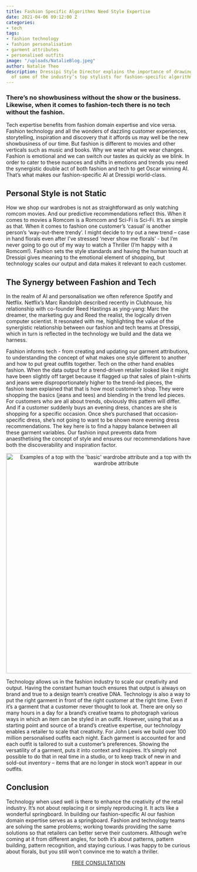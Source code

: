 ```yaml
---
title: Fashion Specific Algorithms Need Style Expertise
date: 2021-04-06 09:12:00 Z
categories:
- tech
tags:
- fashion technology
- fashion personalisation
- garment attributes
- personalised outfits
image: "/uploads/NatalieBlog.jpeg"
author: Natalie Theo
description: Dressipi Style Director explains the importance of drawing on the expertise
  of some of the industry’s top stylists for fashion-specific algorithms.
---
```


### There’s no showbusiness without the show or the business. Likewise, when it comes to fashion-tech there is no tech without the fashion. 

Tech expertise benefits from fashion domain expertise and vice versa. Fashion technology and all the wonders of dazzling customer experiences, storytelling, inspiration and discovery that it affords us may well be the new showbusiness of our time. But fashion is different to movies and other verticals such as music and books. Why we wear what we wear changes. Fashion is emotional and we can switch our tastes as quickly as we blink. In order to cater to these nuances and shifts in emotions and trends you need the synergistic double act of both fashion and tech to get Oscar winning AI. That’s what makes our fashion-specific AI at Dressipi world-class.

## Personal Style is not Static

How we shop our wardrobes is not as straightforward as only watching romcom movies. And our predictive recommendations reflect this. When it comes to movies a Romcom is a Romcom and Sci-Fi is Sci-Fi. It’s as simple as that. When it comes to fashion one customer’s ‘casual’ is another person’s ‘way-out-there trendy’. I might decide to try out a new trend – case in hand florals even after I’ve stressed ‘never show me florals’ -  but I’m never going to go out of my way to watch a Thriller (I’m happy with a Romcom!). Fashion sets the style standards and having the human touch at Dressipi gives meaning to the emotional element of shopping, but technology scales our output and data makes it relevant to each customer.

## The Synergy between Fashion and Tech

In the realm of AI and personalisation we often reference Spotify and Netflix. Netflix’s Marc Randolph described recently in Clubhouse, his relationship with co-founder Reed Hastings as ying-yang: Marc the dreamer, the marketing guy and Reed the realist, the logically driven computer scientist. It resonated with me, highlighting the value of the synergistic relationship between our fashion and tech teams at Dressipi, which in turn is reflected in the technology we build and the data we harness.

Fashion informs tech - from creating and updating our garment attributions, to understanding the concept of what makes one style different to another and how to put great outfits together. Tech on the other hand enables fashion. When the data output for a trend-driven retailer looked like it might have been slightly off target because it flagged up that sales of plain t-shirts and jeans were disproportionately higher to the trend-led pieces, the fashion team explained that that is how most customer’s shop. They were shopping the basics (jeans and tees) and blending in the trend led pieces. For customers who are all about trends, obviously this pattern will differ. And if a customer suddenly buys an evening dress, chances are she is shopping for a specific occasion. Once she’s purchased that occasion-specific dress, she’s not going to want to be shown more evening dress recommendations. The key here is to find a happy balance between all these garment variables. Our fashion input prevents data from anaesthetising the concept of style and ensures our recommendations have both the discoverability and inspiration factor.

<p style="text-align:center"><img style="margin-left: 0px; width: 600px;" alt="Examples of a top with the 'basic' wardrobe attribute and a top with the 'highlight' wardrobe attribute" src="/uploads/NatalieWFD2.JPG"/></p>

Technology allows us in the fashion industry to scale our creativity and output. Having the constant human touch ensures that output is always on brand and true to a design team’s creative DNA. Technology is also a way to put the right garment in front of the right customer at the right time. Even if it’s a garment that a customer never thought to look at. There are only so many hours in a day for a brand’s creative teams to photograph various ways in which an item can be styled in an outfit. However, using that as a starting point and source of a brand’s creative expertise, our technology enables a retailer to scale that creativity. For John Lewis we build over 100 million personalised outfits each night. Each garment is accounted for and each outfit is tailored to suit a customer’s preferences. Showing the versatility of a garment, puts it into context and inspires. It’s simply not possible to do that in real time in a studio, or to keep track of new in and sold-out inventory – items that are no longer in stock won’t appear in our outfits.

## Conclusion

Technology when used well is there to enhance the creativity of the retail industry. It’s not about replacing it or simply reproducing it. It acts like a wonderful springboard. In building our fashion-specific AI our fashion domain expertise serves as a springboard. Fashion and technology teams are solving the same problems; working towards providing the same solutions so that retailers can better serve their customers. Although we’re coming at it from different angles, for both it’s about patterns, pattern building, pattern recognition, and staying curious. I was happy to be curious about florals, but you still won’t convince me to watch a thriller.

<p style="text-align:center"><a href="/company/demo/" class="button button-primary">FREE CONSULTATION</a></p>